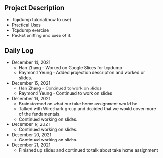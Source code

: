## Project Description
* Tcpdump tutorial(how to use) 
* Practical Uses
* Tcpdump exercise
* Packet sniffing and uses of it.
## Daily Log

* December 14, 2021
  * Han Zhang - Worked on Google Slides for tcpdump
  * Raymond Yeung - Added projection description and worked on slides.
* December 15, 2021
  * Han Zhang - Continued to work on slides
  * Raymond Yeung - Continued to work on slides
* December 16, 2021
  * Brainstormed on what our take home assignment would be
  * Talked with Wireshark group and decided that we would cover more of the fundamentals.
  * Continued working on slides.
* December 17, 2021
  * Continued working on slides.
* December 20, 2021
  * Continued working on slides.
* December 21, 2021
  * Finished up slides and continued to talk about take home assignment
